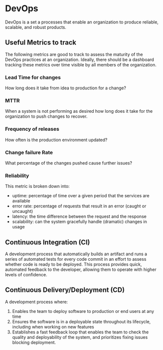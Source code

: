 # DevOps
DevOps is a set a processes that enable an organization to produce reliable, scalable, and robust products. 

## Useful Metrics to track
The following metrics are good to track to assess the maturity of the DevOps practices at an organization. Ideally, there should be a 
dashboard tracking these metrics over time visible by all members of the organization. 

### Lead Time for changes
How long does it take from idea to production for a change? 

### MTTR
When a system is not performing as desired how long does it take for the organization to push changes to recover. 

### Frequency of releases
How often is the production environment updated? 


### Change failure Rate
What percentage of the changes pushed cause further issues? 

### Reliability 
This metric is broken down into:
- uptime: percentage of time over a given period that the services are available
- error rate: percentage of requests that result in an error (caught or uncaught) 
- latency: the time difference between the request and the response
- scalability: can the system gracefully handle (dramatic) changes in usage 


## Continuous Integration (CI)
A development process that automatically builds an artifact and runs a series of automated tests for every code commit in an effort to assess whether code
is ready to be deployed. This process provides quick, automated feedback to the developer, allowing them to operate with higher levels of confidence. 

## Continuous Delivery/Deployment (CD)
A development process where: 
1. Enables the team to deploy software to production or end users at any time
2. Ensures the software is in a deployable state throughout its lifecycle, including when working on new features
3. Establishes a fast feedback loop that enables the team to check the quality and deployability of the system, and prioritizes fixing issues blocking deployment.
